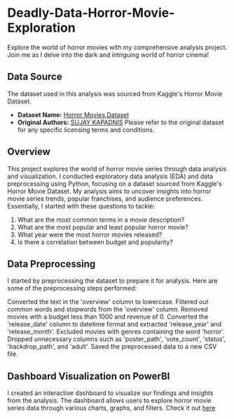 # Deadly-Data-Horror-Movie-Exploration
Explore the world of horror movies with my comprehensive analysis project. Join me as I delve into the dark and intriguing world of horror cinema!

## Data Source

The dataset used in this analysis was sourced from Kaggle's Horror Movie Dataset. 

- **Dataset Name:** [Horror Movies Dataset]([https://www.kaggle.com/example/horror-movie-dataset](https://www.kaggle.com/datasets/sujaykapadnis/horror-movies-dataset))
- **Original Authors:** [SUJAY KAPADNIS]([https://www.kaggle.com/example](https://www.kaggle.com/sujaykapadnis))
Please refer to the original dataset for any specific licensing terms and conditions.

## Overview

This project explores the world of horror movie series through data analysis and visualization. I conducted exploratory data analysis (EDA) and data preprocessing using Python, focusing on a dataset sourced from Kaggle's Horror Movie Dataset. My analysis aims to uncover insights into horror movie series trends, popular franchises, and audience preferences. Essentially, I started with these questions to tackle:

  1. What are the most common terms in a movie description?
  2. What are the most popular and least popular horror movie?
  3. What year were the most horror movies released?
  4. Is there a correlation between budget and popularity?

## Data Preprocessing

I started by preprocessing the dataset to prepare it for analysis. Here are some of the preprocessing steps  performed:

Converted the text in the 'overview' column to lowercase.
Filtered out common words and stopwords from the 'overview' column.
Removed movies with a budget less than 1000 and revenue of 0.
Converted the 'release_date' column to datetime format and extracted 'release_year' and 'release_month'.
Excluded movies with genres containing the word 'horror'.
Dropped unnecessary columns such as 'poster_path', 'vote_count', 'status', 'backdrop_path', and 'adult'.
Saved the preprocessed data to a new CSV file.

## Dashboard Visualization on PowerBI

I created an interactive dashboard to visualize our findings and insights from the analysis. The dashboard allows users to explore horror movie series data through various charts, graphs, and filters. Check it out [here](https://app.powerbi.com/links/6-TgLbWc17?ctid=e641f655-18d2-4998-92ee-2370a0982732&pbi_source=linkShare)
